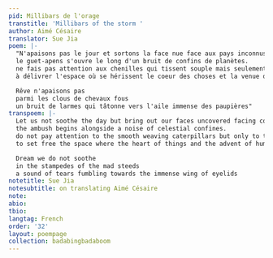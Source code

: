 ```yaml
---
pid: Millibars de l'orage
transtitle: 'Millibars of the storm '
author: Aimé Césaire
translator: Sue Jia
poem: |-
  "N'apaisons pas le jour et sortons la face nue face aux pays inconnus qui coupent aux oiseaux leur sifflet
  le guet-apens s'ouvre le long d'un bruit de confins de planètes.
  ne fais pas attention aux chenilles qui tissent souple mais seulement aux millibars qui se plantent dans le mille d'un orage
  à délivrer l'espace où se hérissent le coeur des choses et la venue de l'homme

  Rêve n'apaisons pas
  parmi les clous de chevaux fous
  un bruit de larmes qui tâtonne vers l'aile immense des paupières"
transpoem: |-
  Let us not soothe the day but bring out our faces uncovered facing countries undiscovered that stifle birds' calls
  the ambush begins alongside a noise of celestial confines.
  do not pay attention to the smooth weaving caterpillars but only to the millibars rooted in the eye of a storm
  to set free the space where the heart of things and the advent of humankind bristle

  Dream we do not soothe
  in the stampedes of the mad steeds
  a sound of tears fumbling towards the immense wing of eyelids
notetitle: Sue Jia
notesubtitle: on translating Aimé Césaire
note:
abio:
tbio:
langtag: French
order: '32'
layout: poempage
collection: badabingbadaboom
---
```

